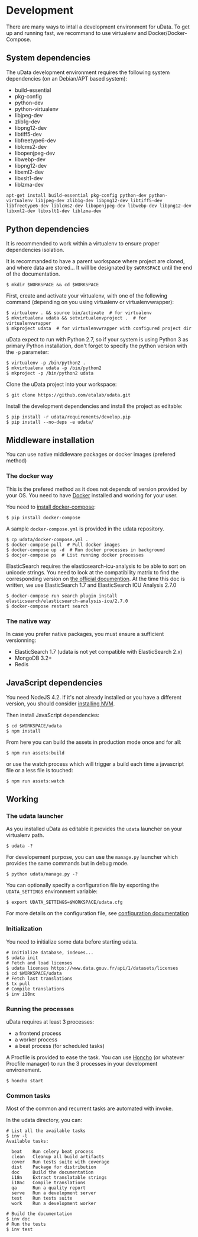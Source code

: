 # Development

There are many ways to intall a development environment for uData.
To get up and running fast, we recommand to use virtualenv and Docker/Docker-Compose.

## System dependencies

The uData development environment requires the following system dependencies
(on an Debian/APT based system):

* build-essential
* pkg-config
* python-dev
* python-virtualenv
* libjpeg-dev
* zlib1g-dev
* libpng12-dev
* libtiff5-dev
* libfreetype6-dev
* liblcms2-dev
* libopenjpeg-dev
* libwebp-dev
* libpng12-dev
* libxml2-dev
* libxslt1-dev
* liblzma-dev

```shell
apt-get install build-essential pkg-config python-dev python-virtualenv libjpeg-dev zlib1g-dev libpng12-dev libtiff5-dev libfreetype6-dev liblcms2-dev libopenjpeg-dev libwebp-dev libpng12-dev libxml2-dev libxslt1-dev liblzma-dev
```

## Python dependencies

It is recommended to work within a virtualenv to ensure proper dependencies isolation.

It is recommanded to have a parent workspace where project are cloned,
and where data are stored...
It will be designated by `$WORKSPACE` until the end of the documentation.

```shell
$ mkdir $WORKSPACE && cd $WORKSPACE
```

First, create and activate your virtualenv, with one of the following command
(depending on you using virtualenv or virtualenvwrapper):

```shell
$ virtualenv . && source bin/activate  # for virtualenv
$ mkvirtualenv udata && setvirtualenvproject .  # for virtualenvwrapper
$ mkproject udata  # for virtualenvwrapper with configured project dir
```

uData expect to run with Python 2.7,
so if your system is using Python 3 as primary Python installation,
don't forget to specify the python version with the `-p` parameter:

```shell
$ virtualenv -p /bin/python2 .
$ mkvirtualenv udata -p /bin/python2
$ mkproject -p /bin/python2 udata
```

Clone the uData project into your workspace:

```shell
$ git clone https://github.com/etalab/udata.git
```

Install the development dependencies and install the project as editable:

```shell
$ pip install -r udata/requirements/develop.pip
$ pip install --no-deps -e udata/
```

## Middleware installation

You can use native middleware packages or docker images (prefered method)

### The docker way

This is the prefered method as it does not depends of version provided by your OS.
You need to have [Docker][] installed and working for your user.

You need to [install docker-compose][docker-compose-install]:

```shell
$ pip install docker-compose
```

A sample `docker-compose.yml` is provided in the udata repository.

```shell
$ cp udata/docker-compose.yml .
$ docker-compose pull  # Pull docker images
$ docker-compose up -d  # Run docker processes in background
$ docjer-compose ps  # List running docker processes
```

ElasticSearch requires the elasticsearch-icu-analysis to be able to sort on unicode strings.
You need to look at the compatibility matrix to find the corresponding version
on [the official documention][analysis-icu].
At the time this doc is written, we use ElasticSearch 1.7 and ElasticSearch ICU Analysis 2.7.0

```shell
$ docker-compose run search plugin install elasticsearch/elasticsearch-analysis-icu/2.7.0
$ docker-compose restart search
```

### The native way

In case you prefer native packages, you must ensure a sufficient versionning:

* ElasticSearch 1.7 (udata is not yet compatible with ElasticSearch 2.x)
* MongoDB 3.2+
* Redis

## JavaScript dependencies

You need NodeJS 4.2. If it's not already installed or you have a different version,
you should consider [installing NVM][nvm-install].

Then install JavaScript dependencies:

```shell
$ cd $WORKSPACE/udata
$ npm install
```

From here you can build the assets in production mode once and for all:

```shell
$ npm run assets:build
```

or use the watch process which will trigger a build each time a javascript file
or a less file is touched:

```shell
$ npm run assets:watch
```

## Working

### The udata launcher

As you installed uData as editable it provides the `udata` launcher on your virtualenv path.

```shell
$ udata -?
```

For developement purpose, you can use the `manage.py` launcher
which provides the same commands but in debug mode.

```shell
$ python udata/manage.py -?
```

You can optionally specify a configuration file by exporting the `UDATA_SETTINGS` environment variable:

```shell
$ export UDATA_SETTINGS=$WORKSPACE/udata.cfg
```

For more details on the configuration file, see [configuration documentation](configuration.md)

### Initialization

You need to initialize some data before starting udata.

```shell
# Initialize database, indexes...
$ udata init
# Fetch and load licenses
$ udata licenses https://www.data.gouv.fr/api/1/datasets/licenses
$ cd $WORKSPACE/udata
# Fetch last translations
$ tx pull
# Compile translations
$ inv i18nc
```

### Running the processes

uData requires at least 3 processes:

* a frontend process
* a worker process
* a beat process (for scheduled tasks)

A Procfile is provided to ease the task.
You can use [Honcho][] (or whatever Procfile manager) to run the 3 processes
in your development environement.

```shell
$ honcho start
```

### Common tasks

Most of the common and recurrent tasks are automated with invoke.

In the udata directory, you can:

```shell
# List all the available tasks
$ inv -l
Available tasks:

  beat    Run celery beat process
  clean   Cleanup all build artifacts
  cover   Run tests suite with coverage
  dist    Package for distribution
  doc     Build the documentation
  i18n    Extract translatable strings
  i18nc   Compile translations
  qa      Run a quality report
  serve   Run a development server
  test    Run tests suite
  work    Run a development worker

# Build the documentation
$ inv doc
# Run the tests
$ inv test
```

[docker]: https://www.docker.com/
[docker-compose-install]: https://docs.docker.com/compose/install/
[honcho]: https://github.com/nickstenning/honcho
[nvm-install]: https://github.com/creationix/nvm#installation
[analysis-icu]: https://github.com/elastic/elasticsearch-analysis-icu

